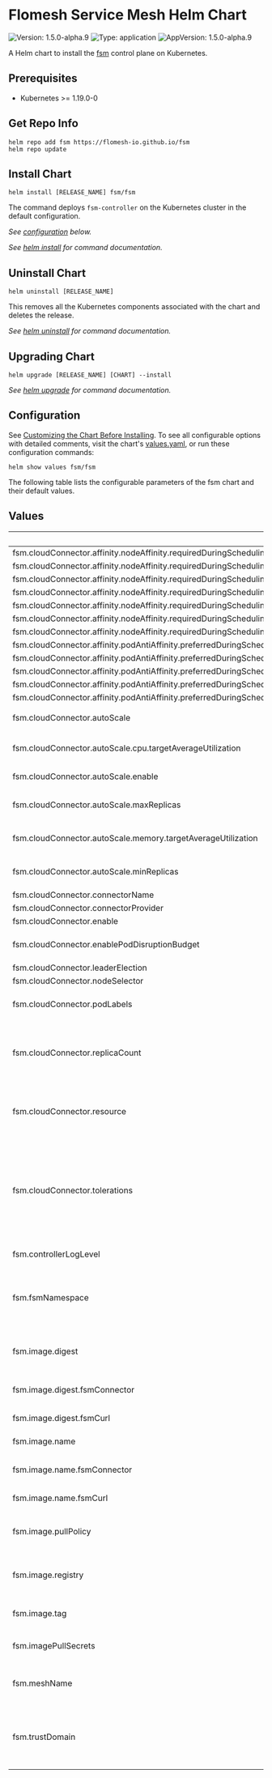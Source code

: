 # Flomesh Service Mesh Helm Chart

![Version: 1.5.0-alpha.9](https://img.shields.io/badge/Version-1.5.0--alpha.9-informational?style=flat-square) ![Type: application](https://img.shields.io/badge/Type-application-informational?style=flat-square) ![AppVersion: 1.5.0-alpha.9](https://img.shields.io/badge/AppVersion-1.5.0--alpha.9-informational?style=flat-square)

A Helm chart to install the [fsm](https://github.com/flomesh-io/fsm) control plane on Kubernetes.

## Prerequisites

- Kubernetes >= 1.19.0-0

## Get Repo Info

```console
helm repo add fsm https://flomesh-io.github.io/fsm
helm repo update
```

## Install Chart

```console
helm install [RELEASE_NAME] fsm/fsm
```

The command deploys `fsm-controller` on the Kubernetes cluster in the default configuration.

_See [configuration](#configuration) below._

_See [helm install](https://helm.sh/docs/helm/helm_install/) for command documentation._

## Uninstall Chart

```console
helm uninstall [RELEASE_NAME]
```

This removes all the Kubernetes components associated with the chart and deletes the release.

_See [helm uninstall](https://helm.sh/docs/helm/helm_uninstall/) for command documentation._

## Upgrading Chart

```console
helm upgrade [RELEASE_NAME] [CHART] --install
```

_See [helm upgrade](https://helm.sh/docs/helm/helm_upgrade/) for command documentation._

## Configuration

See [Customizing the Chart Before Installing](https://helm.sh/docs/intro/using_helm/#customizing-the-chart-before-installing). To see all configurable options with detailed comments, visit the chart's [values.yaml](./values.yaml), or run these configuration commands:

```console
helm show values fsm/fsm
```

The following table lists the configurable parameters of the fsm chart and their default values.

## Values

| Key | Type | Default | Description |
|-----|------|---------|-------------|
| fsm.cloudConnector.affinity.nodeAffinity.requiredDuringSchedulingIgnoredDuringExecution.nodeSelectorTerms[0].matchExpressions[0].key | string | `"kubernetes.io/os"` |  |
| fsm.cloudConnector.affinity.nodeAffinity.requiredDuringSchedulingIgnoredDuringExecution.nodeSelectorTerms[0].matchExpressions[0].operator | string | `"In"` |  |
| fsm.cloudConnector.affinity.nodeAffinity.requiredDuringSchedulingIgnoredDuringExecution.nodeSelectorTerms[0].matchExpressions[0].values[0] | string | `"linux"` |  |
| fsm.cloudConnector.affinity.nodeAffinity.requiredDuringSchedulingIgnoredDuringExecution.nodeSelectorTerms[0].matchExpressions[1].key | string | `"kubernetes.io/arch"` |  |
| fsm.cloudConnector.affinity.nodeAffinity.requiredDuringSchedulingIgnoredDuringExecution.nodeSelectorTerms[0].matchExpressions[1].operator | string | `"In"` |  |
| fsm.cloudConnector.affinity.nodeAffinity.requiredDuringSchedulingIgnoredDuringExecution.nodeSelectorTerms[0].matchExpressions[1].values[0] | string | `"amd64"` |  |
| fsm.cloudConnector.affinity.nodeAffinity.requiredDuringSchedulingIgnoredDuringExecution.nodeSelectorTerms[0].matchExpressions[1].values[1] | string | `"arm64"` |  |
| fsm.cloudConnector.affinity.podAntiAffinity.preferredDuringSchedulingIgnoredDuringExecution[0].podAffinityTerm.labelSelector.matchExpressions[0].key | string | `"app"` |  |
| fsm.cloudConnector.affinity.podAntiAffinity.preferredDuringSchedulingIgnoredDuringExecution[0].podAffinityTerm.labelSelector.matchExpressions[0].operator | string | `"In"` |  |
| fsm.cloudConnector.affinity.podAntiAffinity.preferredDuringSchedulingIgnoredDuringExecution[0].podAffinityTerm.labelSelector.matchExpressions[0].values[0] | string | `"fsm-injector"` |  |
| fsm.cloudConnector.affinity.podAntiAffinity.preferredDuringSchedulingIgnoredDuringExecution[0].podAffinityTerm.topologyKey | string | `"kubernetes.io/hostname"` |  |
| fsm.cloudConnector.affinity.podAntiAffinity.preferredDuringSchedulingIgnoredDuringExecution[0].weight | int | `100` |  |
| fsm.cloudConnector.autoScale | object | `{"cpu":{"targetAverageUtilization":80},"enable":false,"maxReplicas":5,"memory":{"targetAverageUtilization":80},"minReplicas":1}` | Auto scale configuration |
| fsm.cloudConnector.autoScale.cpu.targetAverageUtilization | int | `80` | Average target CPU utilization (%) |
| fsm.cloudConnector.autoScale.enable | bool | `false` | Enable Autoscale |
| fsm.cloudConnector.autoScale.maxReplicas | int | `5` | Maximum replicas for autoscale |
| fsm.cloudConnector.autoScale.memory.targetAverageUtilization | int | `80` | Average target memory utilization (%) |
| fsm.cloudConnector.autoScale.minReplicas | int | `1` | Minimum replicas for autoscale |
| fsm.cloudConnector.connectorName | string | `""` |  |
| fsm.cloudConnector.connectorProvider | string | `""` |  |
| fsm.cloudConnector.enable | bool | `false` |  |
| fsm.cloudConnector.enablePodDisruptionBudget | bool | `false` | Enable Pod Disruption Budget |
| fsm.cloudConnector.leaderElection | bool | `false` |  |
| fsm.cloudConnector.nodeSelector | object | `{}` |  |
| fsm.cloudConnector.podLabels | object | `{}` | Sidecar injector's pod labels |
| fsm.cloudConnector.replicaCount | int | `1` | Sidecar injector's replica count (ignored when autoscale.enable is true) |
| fsm.cloudConnector.resource | object | `{"limits":{"cpu":"1","memory":"1G"},"requests":{"cpu":"0.5","memory":"128M"}}` | Sidecar injector's container resource parameters |
| fsm.cloudConnector.tolerations | list | `[]` | Node tolerations applied to control plane pods. The specified tolerations allow pods to schedule onto nodes with matching taints. |
| fsm.controllerLogLevel | string | `"info"` | Controller log verbosity |
| fsm.fsmNamespace | string | `""` | Namespace to deploy FSM in. If not specified, the Helm release namespace is used. |
| fsm.image.digest | object | `{"fsmConnector":"","fsmCurl":""}` | Image digest (defaults to latest compatible tag) |
| fsm.image.digest.fsmConnector | string | `""` | fsm-connector's image digest |
| fsm.image.digest.fsmCurl | string | `""` | fsm-curl's image digest |
| fsm.image.name | object | `{"fsmConnector":"fsm-connector","fsmCurl":"fsm-curl"}` | Image name defaults |
| fsm.image.name.fsmConnector | string | `"fsm-connector"` | fsm-connector's image name |
| fsm.image.name.fsmCurl | string | `"fsm-curl"` | fsm-curl's image name |
| fsm.image.pullPolicy | string | `"IfNotPresent"` | Container image pull policy for control plane containers |
| fsm.image.registry | string | `"flomesh"` | Container image registry for control plane images |
| fsm.image.tag | string | `"1.5.0-alpha.9"` | Container image tag for control plane images |
| fsm.imagePullSecrets | list | `[]` | `fsm-connector` image pull secret |
| fsm.meshName | string | `"fsm"` | Identifier for the instance of a service mesh within a cluster |
| fsm.trustDomain | string | `"cluster.local"` | The trust domain to use as part of the common name when requesting new certificates. |

<!-- markdownlint-enable MD013 MD034 -->
<!-- markdownlint-restore -->